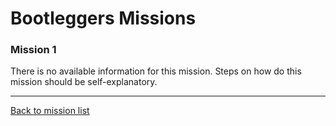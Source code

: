 # Bootleggers Missions

### Mission 1

There is no available information for this mission.
Steps on how do this mission should be self-explanatory.

---

[Back to mission list](missions.md)
